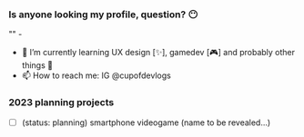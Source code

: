 ### Is anyone looking my profile, question? 😶

"" - 

- 🌱 I’m currently learning UX design [✨], gamedev [🎮] and probably other things 🤔
- 📫 How to reach me: IG @cupofdevlogs

### 2023 planning projects
- [ ] (status: planning) smartphone videogame (name to be revealed...) 


<!--
**itztleco/itztleco** is a ✨ _special_ ✨ repository because its `README.md` (this file) appears on your GitHub profile.

Here are some ideas to get you started:

- 🔭 I’m currently working on ...
- 🌱 I’m currently learning ...
- 👯 I’m looking to collaborate on ...
- 🤔 I’m looking for help with ...
- 💬 Ask me about ...
- 📫 How to reach me: ...
- 😄 Pronouns: ...
- ⚡ Fun fact: ...
-->

